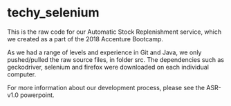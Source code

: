 # techy_selenium

This is the raw code for our Automatic Stock Replenishment service, which we created as a part of the 2018 Accenture Bootcamp.

As we had a range of levels and experience in Git and Java, we only pushed/pulled the raw source files, in folder src. The dependencies such as 
geckodriver, selenium and firefox were downloaded on each individual computer. 

For more information about our development process, please see the ASR-v1.0 powerpoint. 
